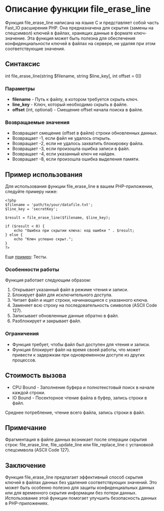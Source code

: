 # Описание функции file_erase_line

Функция file_erase_line написана на языке C и представляет собой часть Fast_IO расширения PHP. Она предназначена для скрытия (замены на спецсимвол) ключей в файлах, хранящих данные в формате ключ-значение. Эта функция может быть полезна для обеспечения конфиденциальности ключей в файлах на сервере, не удаляя при этом соответствующие значения.

## Синтаксис

int file_erase_line(string $filename, string $line_key[, int offset = 0])

### Параметры

- **filename** - Путь к файлу, в котором требуется скрыть ключ.
- **line_key** - Ключ, который необходимо скрыть в файле.
- **offset** (int, optional) - Смещение offset начала поиска в файле.


### Возвращаемые значения

- Возвращает смещение (offset в файле) строки обновленных данных.
- Возвращает -1, если файл не удалось открыть.
- Возвращает -2, если не удалось захватить блокировку файла.
- Возвращает -3, если произошла ошибка записи в файл.
- Возвращает -4, если указанный ключ не найден.
- Возвращает -8, если произошла ошибка выделения памяти.

## Пример использования

Для использования функции file_erase_line в вашем PHP-приложении, следуйте примеру ниже:
```
<?php
$filename = 'path/to/your/datafile.txt';
$line_key = 'secretKey';

$result = file_erase_line($filename, $line_key);

if ($result < 0) {
    echo "Ошибка при скрытии ключа: код ошибки " . $result;
} else {
    echo "Ключ успешно скрыт.";
}
?>
```

Еще [пример](/test/readme.md): Тесты.

### Особенности работы

Функция работает следующим образом:

1. Открывает указанный файл в режиме чтения и записи.
2. Блокирует файл для исключительного доступа.
3. Читает файл и ищет строки, начинающиеся с указанного ключа.
4. Заменяет всю строку на последовательность символов (ASCII Code 127).
5. Записывает обновленные данные обратно в файл.
6. Разблокирует и закрывает файл.

### Ограничения

- Функция требует, чтобы файл был доступен для чтения и записи.
- Функция блокирует файл на время своей работы, что может привести к задержкам при одновременном доступе из других процессов.

## Стоимость вызова

- CPU Bound - Заполнение буфера и полнотекстовый поиск в начале каждой строки.
- IO Bound - Посекторное чтение файла в буфер, запись строки в файл.

Среднее потребление, чтение всего файла, запись строки в файл.


## Примечание 

Фрагментация в файле данных возникает после операции скрытия строк: file_erase_line, file_update_line или file_replace_line с установкой спецсимвола (ASCII Code 127).

## Заключение

Функция file_erase_line предлагает эффективный способ скрытия ключей в файлах данных без удаления соответствующих значений. Это может быть особенно полезно для защиты конфиденциальных данных или для временного скрытия информации без потери данных. Использование этой функции помогает улучшить безопасность данных в PHP-приложениях.
